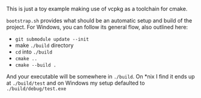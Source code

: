 This is just a toy example making use of vcpkg as a toolchain for cmake.

`bootstrap.sh` provides what should be an automatic setup and build of the project.
For Windows, you can follow its general flow, also outlined here:

* `git submodule update --init`
* make `./build` directory
* `cd` into `./build`
* `cmake ..`
* `cmake --build .`

And your executable will be somewhere in `./build`.
On *nix I find it ends up at `./build/test` and on Windows my setup defaulted to `./build/debug/test.exe`
